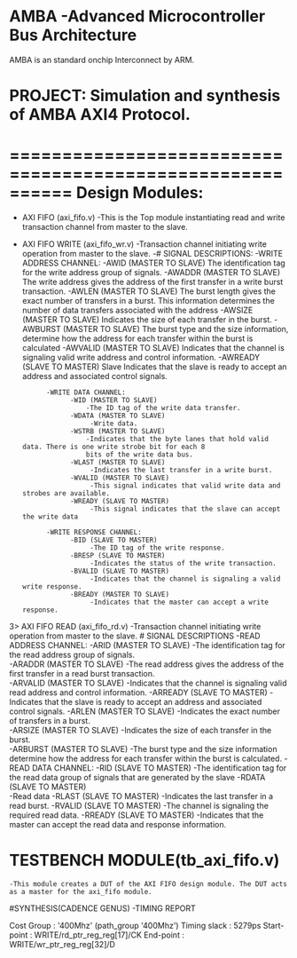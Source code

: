 # AMBA -Advanced Microcontroller Bus Architecture
AMBA is an standard onchip Interconnect by ARM.
# PROJECT: Simulation and synthesis of AMBA AXI4 Protocol.
==========================================================
Design Modules:
===============
- AXI FIFO (axi_fifo.v)
    -This is the Top module instantiating read and write transaction channel from master to the slave.
- AXI FIFO WRITE (axi_fifo_wr.v)
    -Transaction channel initiating write operation from master to the slave.
      -# SIGNAL DESCRIPTIONS:
            -WRITE ADDRESS CHANNEL:
                  -AWID (MASTER TO SLAVE)
                    The identification tag for the write address group of signals. 
                  -AWADDR (MASTER TO SLAVE)
                    The write address gives the address of the first transfer in a write burst transaction. 
                  -AWLEN (MASTER TO SLAVE)
                    The burst length gives the exact number of transfers in a burst. This information
                    determines the number of data transfers associated with the address
                  -AWSIZE (MASTER TO SLAVE)
                    Indicates the size of each transfer in the burst. 
                  -AWBURST (MASTER TO SLAVE)
                     The burst type and the size information, determine how the address for each
                     transfer within the burst is calculated
                  -AWVALID (MASTER TO SLAVE)
                     Indicates that the channel is signaling valid write address and control information.
                  -AWREADY (SLAVE TO MASTER)
                     Slave Indicates that the slave is ready to accept an address and associated control signals.
                     
            -WRITE DATA CHANNEL:
                  -WID (MASTER TO SLAVE)
                      -The ID tag of the write data transfer. 
                  -WDATA (MASTER TO SLAVE)
                       -Write data.
                  -WSTRB (MASTER TO SLAVE)
                      -Indicates that the byte lanes that hold valid data. There is one write strobe bit for each 8
                      bits of the write data bus.
                  -WLAST (MASTER TO SLAVE)
                       -Indicates the last transfer in a write burst. 
                  -WVALID (MASTER TO SLAVE)
                       -This signal indicates that valid write data and strobes are available. 
                  -WREADY (SLAVE TO MASTER)
                       -This signal indicates that the slave can accept the write data
                       
            -WRITE RESPONSE CHANNEL:
                  -BID (SLAVE TO MASTER)
                       -The ID tag of the write response. 
                  -BRESP (SLAVE TO MASTER)
                       -Indicates the status of the write transaction. 
                  -BVALID (SLAVE TO MASTER)
                       -Indicates that the channel is signaling a valid write response. 
                  -BREADY (MASTER TO SLAVE)
                       -Indicates that the master can accept a write response. 
3> AXI FIFO READ (axi_fifo_rd.v)
      -Transaction channel initiating write operation from master to the slave.
          # SIGNAL DESCRIPTIONS
             -READ ADDRESS CHANNEL:
                  -ARID (MASTER TO SLAVE)
                       -The identification tag for the read address group of signals.  
                  -ARADDR (MASTER TO SLAVE)
                       -The read address gives the address of the first transfer in a read burst transaction.  
                  -ARVALID (MASTER TO SLAVE)
                       -Indicates that the channel is signaling valid read address and control information. 
                  -ARREADY (SLAVE TO MASTER)
                       -Indicates that the slave is ready to accept an address and associated control signals. 
                  -ARLEN (MASTER TO SLAVE)
                       -Indicates the exact number of transfers in a burst.  
                  -ARSIZE (MASTER TO SLAVE)
                       -Indicates the size of each transfer in the burst.  
                  -ARBURST (MASTER TO SLAVE)
                       -The burst type and the size information determine how the address for each transfer
                       within the burst is calculated. 
            -READ DATA CHANNEL:
                  -RID (SLAVE TO MASTER) 
                      -The identification tag for the read data group of signals that are generated by the slave
                  -RDATA (SLAVE TO MASTER)  
                      -Read data
                  -RLAST (SLAVE TO MASTER)
                      -Indicates the last transfer in a read burst.
                  -RVALID (SLAVE TO MASTER)
                      -The channel is signaling the required read data. 
                  -RREADY (SLAVE TO MASTER)
                      -Indicates that the master can accept the read data and response information. 

# TESTBENCH MODULE(tb_axi_fifo.v)
    -This module creates a DUT of the AXI FIFO design module. The DUT acts as a master for the axi_fifo module. 
    
#SYNTHESIS(CADENCE GENUS)
-TIMING REPORT

Cost Group   : '400Mhz' (path_group '400Mhz')
Timing slack :    5279ps
Start-point  : WRITE/rd_ptr_reg_reg[17]/CK
End-point    : WRITE/wr_ptr_reg_reg[32]/D

                  
